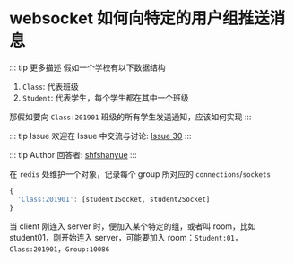 # websocket 如何向特定的用户组推送消息

::: tip 更多描述 
 假如一个学校有以下数据结构

1. `Class`: 代表班级
1. `Student`: 代表学生，每个学生都在其中一个班级

那假如要向 `Class:201901` 班级的所有学生发送通知，应该如何实现 
::: 

::: tip Issue 
 欢迎在 Issue 中交流与讨论: [Issue 30](https://github.com/shfshanyue/Daily-Question/issues/30) 
:::

::: tip Author 
回答者: [shfshanyue](https://github.com/shfshanyue) 
:::

在 `redis` 处维护一个对象，记录每个 group 所对应的 `connections`/`sockets`

``` js
{
  'Class:201901': [student1Socket, student2Socket]
}
```

当 client 刚连入 server 时，便加入某个特定的组，或者叫 room，比如 student01，刚开始连入 server，可能要加入 room：`Student:01`，`Class:201901`，`Group:10086`